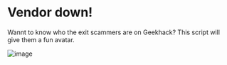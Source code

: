 # Vendor down!

Wannt to know who the exit scammers are on Geekhack? This script will give them a fun avatar.

![image](https://github.com/user-attachments/assets/020c0ae1-361f-4b6e-9a2e-fe4d1e39b55d)
